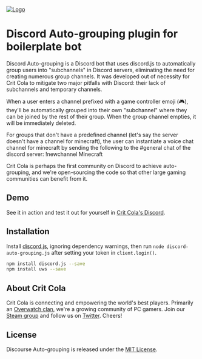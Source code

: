 <a href="https://critcola.com/?utm_source=github.com&utm_medium=readme&utm_term=logo&utm_content=discord-auto-grouping&utm_campaign=development">![Logo](https://critcola.com/assets/images/crit-cola-banner.svg)</a>

# Discord Auto-grouping plugin for boilerplate bot

Discord Auto-grouping is a Discord bot that uses discord.js to automatically group users into "subchannels" in Discord servers, eliminating the need for creating numerous group channels. It was developed out of necessity for Crit Cola to mitigate two major pitfalls with Discord: their lack of subchannels and temporary channels.

When a user enters a channel prefixed with a game controller emoji (🎮), they'll be automatically grouped into their own "subchannel" where they can be joined by the rest of their group. When the group channel empties, it will be immediately deleted.

For groups that don't have a predefined channel (let's say the server doesn't have a channel for minecraft), the user can instantiate a voice chat channel for minecraft by sending the following to the #general chat of the discord server:
!newchannel Minecraft

Crit Cola is perhaps the first community on Discord to achieve auto-grouping, and we're open-sourcing the code so that other large gaming communities can benefit from it.

## Demo

See it in action and test it out for yourself in [Crit Cola's Discord](https://discord.critcola.com).

## Installation

Install [discord.js](https://github.com/hydrabolt/discord.js), ignoring dependency warnings, then run `node discord-auto-grouping.js` after setting your token in `client.login()`.

```sh
npm install discord.js --save
npm install uws --save
```

## About Crit Cola

Crit Cola is connecting and empowering the world's best players. Primarily an [Overwatch clan](https://critcola.com/?utm_source=github.com&utm_medium=readme&utm_term=overwatch-clan&utm_content=discourse-browser-share&utm_campaign=development), we're a growing community of PC gamers. Join our [Steam group](http://steamcommunity.com/groups/critcola) and follow us on [Twitter](https://twitter.com/CritColaGaming). Cheers!

## License

Discourse Auto-grouping is released under the [MIT License](LICENSE).
